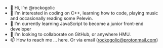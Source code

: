 - 👋 Hi, I’m @rockogolic
- 👀 I’m interested in coding on C++, learning how to code, playing music and occasionally reading some Pelevin.
- 🌱 I’m currently learning JavaScript to become a junior front-end developer
- 💞️ I’m looking to collaborate on GitHub, or anywhere HMU.
- 📫 How to reach me ... here. Or via email (rockogolic@protonmail.com)

<!---
rockogolic/rockogolic is a ✨ special ✨ repository because its `README.md` (this file) appears on your GitHub profile.
You can click the Preview link to take a look at your changes.
--->
